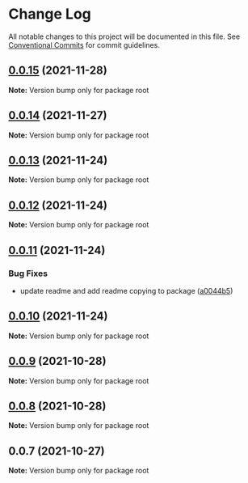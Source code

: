 # Change Log

All notable changes to this project will be documented in this file.
See [Conventional Commits](https://conventionalcommits.org) for commit guidelines.

## [0.0.15](https://github.com/code-cabana/web-components/compare/v0.0.14...v0.0.15) (2021-11-28)

**Note:** Version bump only for package root





## [0.0.14](https://github.com/code-cabana/web-components/compare/v0.0.13...v0.0.14) (2021-11-27)

**Note:** Version bump only for package root





## [0.0.13](https://github.com/code-cabana/web-components/compare/v0.0.12...v0.0.13) (2021-11-24)

**Note:** Version bump only for package root





## [0.0.12](https://github.com/code-cabana/web-components/compare/v0.0.11...v0.0.12) (2021-11-24)

**Note:** Version bump only for package root





## [0.0.11](https://github.com/code-cabana/web-components/compare/v0.0.10...v0.0.11) (2021-11-24)


### Bug Fixes

* update readme and add readme copying to package ([a0044b5](https://github.com/code-cabana/web-components/commit/a0044b59bfe552ff36416f5168e059c084332ee2))





## [0.0.10](https://github.com/code-cabana/web-components/compare/v0.0.9...v0.0.10) (2021-11-24)

**Note:** Version bump only for package root





## [0.0.9](https://github.com/code-cabana/web-components/compare/v0.0.8...v0.0.9) (2021-10-28)

**Note:** Version bump only for package root





## [0.0.8](https://github.com/code-cabana/web-components/compare/v0.0.7...v0.0.8) (2021-10-28)

**Note:** Version bump only for package root





## 0.0.7 (2021-10-27)

**Note:** Version bump only for package root
